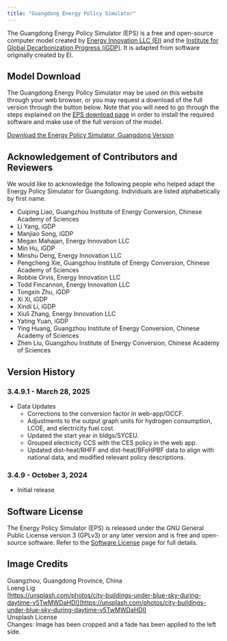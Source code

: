 ```yaml
---
title: "Guangdong Energy Policy Simulator"
---
```


The Guangdong Energy Policy Simulator (EPS) is a free and open-source computer model created by [Energy Innovation LLC (EI)](https://energyinnovation.org/) and the [Institute for Global Decarbonization Progress (iGDP)](http://www.igdp.cn/). It is adapted from software originally created by EI.

## Model Download

The Guangdong Energy Policy Simulator may be used on this website through your web browser, or you may request a download of the full version through the button below. Note that you will need to go through the steps explained on the [EPS download page](../download) in order to install the required software and make use of the full version of the model.

<p><a href="https://wkf.ms/49ywE2H" class="btn">Download the Energy Policy Simulator, Guangdong Version</a></p>

## Acknowledgement of Contributors and Reviewers
We would like to acknowledge the following people who helped adapt the Energy Policy Simulator for Guangdong. Individuals are listed alphabetically by first name.

* Cuiping Liao, Guangzhou Institute of Energy Conversion, Chinese Academy of Sciences
* Li Yang, iGDP
* Manjiao Song, iGDP
* Megan Mahajan, Energy Innovation LLC
* Min Hu, iGDP
* Minshu Deng, Energy Innovation LLC
* Pengcheng Xie, Guangzhou Institute of Energy Conversion, Chinese Academy of Sciences
* Robbie Orvis, Energy Innovation LLC
* Todd Fincannon, Energy Innovation LLC
* Tongxin Zhu, iGDP
* Xi Xi, iGDP
* Xindi Li, iGDP
* Xiuli Zhang, Energy Innovation LLC
* Yating Yuan, iGDP
* Ying Huang, Guangzhou Institute of Energy Conversion, Chinese Academy of Sciences
* Zhen Liu, Guangzhou Institute of Energy Conversion, Chinese Academy of Sciences

## Version History

### **3.4.9.1 - March 28, 2025**

* Data Updates
  * Corrections to the conversion factor in web-app/OCCF.
  * Adjustments to the output graph units for hydrogen consumption, LCOE, and electricity fuel cost.
  * Updated the start year in bldgs/SYCEU.
  * Grouped electricity CCS with the CES policy in the web app.
  * Updated dist-heat/RHFF and dist-heat/BFoHPBF data to align with national data, and modified relevant policy descriptions.

### **3.4.9 - October 3, 2024**

* Initial release

## Software License

The Energy Policy Simulator (EPS) is released under the GNU General Public License version 3 (GPLv3) or any later version and is free and open-source software. Refer to the [Software License](../software-license) page for full details.

## Image Credits
Guangzhou, Guangdong Province, China<br/>
Loeng Lig<br/>
[https://unsplash.com/photos/city-buildings-under-blue-sky-during-daytime-v5TwMWDaHDI](https://unsplash.com/photos/city-buildings-under-blue-sky-during-daytime-v5TwMWDaHDI)<br/>
Unsplash License<br/>
Changes: Image has been cropped and a fade has been applied to the left side.
